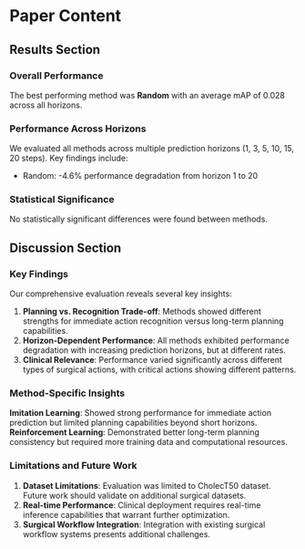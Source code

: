 # Paper Content

## Results Section

### Overall Performance
The best performing method was **Random** with an average mAP of 0.028 across all horizons.

### Performance Across Horizons
We evaluated all methods across multiple prediction horizons (1, 3, 5, 10, 15, 20 steps). Key findings include:
- Random: -4.6% performance degradation from horizon 1 to 20

### Statistical Significance
No statistically significant differences were found between methods.

## Discussion Section

### Key Findings
Our comprehensive evaluation reveals several key insights:
1. **Planning vs. Recognition Trade-off**: Methods showed different strengths for immediate action recognition versus long-term planning capabilities.
2. **Horizon-Dependent Performance**: All methods exhibited performance degradation with increasing prediction horizons, but at different rates.
3. **Clinical Relevance**: Performance varied significantly across different types of surgical actions, with critical actions showing different patterns.

### Method-Specific Insights
**Imitation Learning**: Showed strong performance for immediate action prediction but limited planning capabilities beyond short horizons.
**Reinforcement Learning**: Demonstrated better long-term planning consistency but required more training data and computational resources.

### Limitations and Future Work
1. **Dataset Limitations**: Evaluation was limited to CholecT50 dataset. Future work should validate on additional surgical datasets.
2. **Real-time Performance**: Clinical deployment requires real-time inference capabilities that warrant further optimization.
3. **Surgical Workflow Integration**: Integration with existing surgical workflow systems presents additional challenges.
